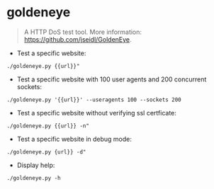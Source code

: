# goldeneye

> A HTTP DoS test tool.
> More information: <https://github.com/jseidl/GoldenEye>.

- Test a specific website:

`./goldeneye.py {{url}}"`

- Test a specific website with 100 user agents and 200 concurrent sockets:

`./goldeneye.py '{{url}}' --useragents 100 --sockets 200`

- Test a specific website without verifying ssl certficate:

`./goldeneye.py {{url}} -n"`

- Test a specific website in debug mode:

`./goldeneye.py {url}} -d"`

- Display help:

`./goldeneye.py -h`
